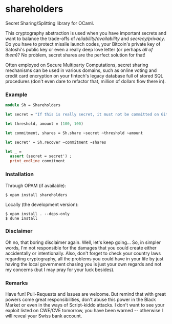 shareholders
============

Secret Sharing/Splitting library for OCaml.

This cryptography abstraction is used when you have important secrets and want
to balance the trade-offs of _reliability/availability_ and _secrecy/privacy_. Do
you have to protect missile launch codes, your Bitcoin's private key of Satoshi's
public key or even a really deep love letter (or perhaps _all of them_)? No
problem, secret shares are the perfect solution for that!

Often employed on Secure Multiparty Computations, secret sharing mechanisms can
be used in various domains, such as online voting and credit card encryption on
your fintech's legacy database full of stored SQL procedures (don't even dare to
refactor that, million of dollars flow there in).

### Example

```ocaml
module Sh = Shareholders

let secret = "If this is really secret, it must not be committed on Git."

let threshold, amount = (100, 100)

let commitment, shares = Sh.share ~secret ~threshold ~amount

let secret' = Sh.recover ~commitment ~shares

let _ =
  assert (secret = secret') ;
  print_endline commitment
```

### Installation

Through OPAM (if available):

```shell
$ opam install shareholders
```

Locally (the development version):

```shell
$ opam install . --deps-only
$ dune install
```

### Disclaimer

Oh no, that boring disclaimer again. Well, let's keep going... So, in simpler
words, I'm not responsible for the damages that you could create either
accidentally or intentionally. Also, don't forget to check your country laws
regarding cryptography, all the problems you could have in your life by just
having the local government chasing you is just your own regards and not my
concerns (but I may pray for your luck besides).

### Remarks

Have fun! Pull-Requests and Issues are welcome. But remind that with great powers
come great responsibilities, don't abuse this power in the Black Market or even
in the ways of Script-kiddo attacks. I don't want to see your exploit listed on
CWE/CVE tomorrow, you have been warned -- otherwise I will reveal your Swiss bank
account.
